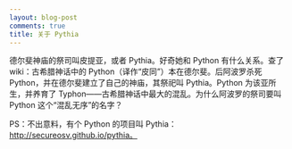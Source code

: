 ```yaml
---
layout: blog-post
comments: true
title: 关于 Pythia
---
```



德尔斐神庙的祭司叫皮提亚，或者 Pythia。好奇她和 Python 有什么关系。查了 wiki：古希腊神话中的 Python（译作“皮同”）本在德尔斐。后阿波罗杀死 Python，并在德尔斐建立了自己的神庙，其祭祀叫 Pythia。Python 为该亚所生，并养育了 Typhon——古希腊神话中最大的混乱。为什么阿波罗的祭司要叫 Python 这个“混乱无序”的名字？

PS：不出意料，有个 Python 的项目叫 Pythia：http://secureosv.github.io/pythia。